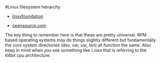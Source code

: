 #Linux filesystem heirarchy

- [linuxfoundation](https://www.linuxfoundation.org/blog/blog/classic-sysadmin-the-linux-filesystem-explained)

- [opensource.com](https://opensource.com/life/16/10/introduction-linux-filesystems)

The key thing to remember here is that these are pretty universal. RPM based operating systems may do things slightly different but fundamentally the core system directories (dev, var, usr, bin) all function the same. Also keep in mind when you see something like `lib64` that is referring to the 64bit cpu architecture.
